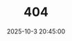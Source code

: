 ---
title: 404
date: 2025-10-3 20:45:00
type: "404"
layout: "404"
description: "Cannot find the page you want :("
---